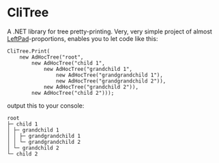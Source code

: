 # CliTree

A .NET library for tree pretty-printing. Very, very simple project of almost [LeftPad](https://www.theregister.co.uk/2016/03/23/npm_left_pad_chaos/)-proportions, enables you to let code like this:

```
CliTree.Print(
    new AdHocTree("root",
        new AdHocTree("child 1",
            new AdHocTree("grandchild 1",
                new AdHocTree("grandgrandchild 1"),
                new AdHocTree("grandgrandchild 2")),
            new AdHocTree("grandchild 2")),
        new AdHocTree("child 2")));
```

output this to your console:

```
root
├─ child 1
│ ├─ grandchild 1
│ │ ├─ grandgrandchild 1
│ │ └─ grandgrandchild 2
│ └─ grandchild 2
└─ child 2
```

